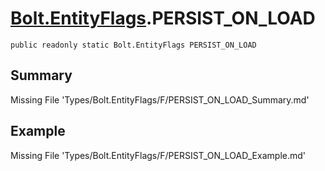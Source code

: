 # [Bolt.EntityFlags](Types/Bolt.EntityFlags.md).PERSIST_ON_LOAD
`public readonly static Bolt.EntityFlags PERSIST_ON_LOAD`
## Summary
Missing File 'Types/Bolt.EntityFlags/F/PERSIST_ON_LOAD_Summary.md'
## Example
Missing File 'Types/Bolt.EntityFlags/F/PERSIST_ON_LOAD_Example.md'
